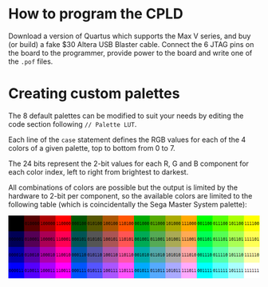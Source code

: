 # How to program the CPLD

Download a version of Quartus which supports the Max V series, and buy (or build) a fake $30 Altera USB Blaster cable.
Connect the 6 JTAG pins on the board to the programmer, provide power to the board and write one of the `.pof` files.

# Creating custom palettes

The 8 default palettes can be modified to suit your needs by editing the code section following `// Palette LUT`.

Each line of the `case` statement defines the RGB values for each of the 4 colors of a given palette, top to bottom from 0 to 7.

The 24 bits represent the 2-bit values for each R, G and B component for each color index, left to right from brightest to darkest.

All combinations of colors are possible but the output is limited by the hardware to 2-bit per component, so the available colors are limited to the following table (which is coincidentally the Sega Master System palette):

![Virtualtap possible colors](colors.png)
